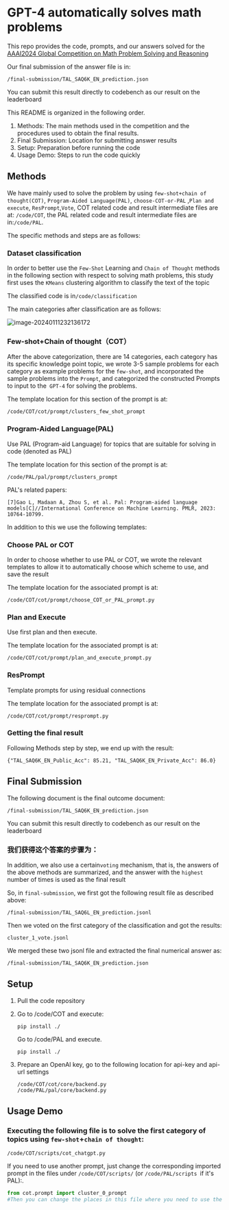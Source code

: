 # GPT-4 automatically solves math problems

This repo provides the code, prompts, and our answers solved for the [AAAI2024 Global Competition on Math Problem Solving and Reasoning](https://ai4ed.cc/competitions/aaai2024competition)

Our final submission of the answer file is in:

```
/final-submission/TAL_SAQ6K_EN_prediction.json
```

You can submit this result directly to codebench as our result on the leaderboard

This README is organized in the following order.

1. Methods: The main methods used in the competition and the procedures used to obtain the final results.
2. Final Submission: Location for submitting answer results
3. Setup: Preparation before running the code
4. Usage Demo: Steps to run the code quickly

## Methods

We have mainly used to solve the problem by using `few-shot+chain of thought(COT)`, `Program-Aided Language(PAL)`, `choose-COT-or-PAL` ,`Plan and execute`, `ResPrompt`,`Vote`, COT related code and result intermediate files are at: `/code/COT`, the PAL related code and result intermediate files are in:`/code/PAL`.

The specific methods and steps are as follows:

### Dataset  classification

In order to better use the `Few-Shot` Learning and `Chain of Thought` methods in the following section with respect to solving math problems, this study first uses the `KMeans` clustering algorithm to classify the text of the topic 

The classified code is in`/code/classification`

The main categories after classification are as follows:

![image-20240111232136172](https://github.com/hot-zhy/mathEducatorsSolving/assets/100272100/0570ebdd-4958-41a9-a34f-e93fdaf46efd)


### Few-shot+Chain of thought（COT）

After the above categorization, there are 14 categories, each category has its specific knowledge point topic, we wrote 3-5 sample problems for each category as example problems for the `few-shot`, and incorporated the sample problems into the `Prompt`, and categorized the constructed Prompts to input to the` GPT-4` for solving the problems.

The template location for this section of the prompt is at:

```
/code/COT/cot/prompt/clusters_few_shot_prompt
```

### Program-Aided Language(PAL)

Use PAL (Program-aid Language) for topics that are suitable for solving in code (denoted as PAL)

The template location for this section of the prompt is at:

```
/code/PAL/pal/prompt/clusters_prompt
```

PAL's related papers:

```
[7]Gao L, Madaan A, Zhou S, et al. Pal: Program-aided language models[C]//International Conference on Machine Learning. PMLR, 2023: 10764-10799.
```

In addition to this we use the following templates:

### Choose PAL or COT

In order to choose whether to use PAL or COT, we wrote the relevant templates to allow it to automatically choose which scheme to use, and save the result

The template location for the associated prompt is at:

```
/code/COT/cot/prompt/choose_COT_or_PAL_prompt.py
```

### Plan and Execute

Use first plan and then execute.

The template location for the associated prompt is at:

```
/code/COT/cot/prompt/plan_and_execute_prompt.py
```

### ResPrompt

Template prompts for using residual connections

The template location for the associated prompt is at:

```
/code/COT/cot/prompt/resprompt.py
```

### Getting the final result

Following Methods step by step, we end up with the result:

```
{"TAL_SAQ6K_EN_Public_Acc": 85.21, "TAL_SAQ6K_EN_Private_Acc": 86.0}
```

## Final Submission

The following document is the final outcome document:

```
/final-submission/TAL_SAQ6K_EN_prediction.json
```

You can submit this result directly to codebench as our result on the leaderboard

### 我们获得这个答案的步骤为：

In addition, we also use a certain`voting` mechanism, that is, the answers of the above methods are summarized, and the answer with the `highest` number of times is used as the final result

So, in `final-submission`, we first got the following result file as described above:

```
/final-submission/TAL_SAQ6L_EN_prediction.jsonl
```

Then we voted on the first category of the classification and got the results:

```
cluster_1_vote.jsonl
```

We merged these two jsonl file and extracted the final numerical answer as:

```
/final-submission/TAL_SAQ6K_EN_prediction.json
```

## Setup 

1. Pull the code repository

2. Go to /code/COT and execute:

   ```
   pip install ./
   ```

   Go to /code/PAL and execute.

   ```
   pip install ./
   ```

3. Prepare an OpenAI key, go to the following location for api-key and api-url settings

   ```
   /code/COT/cot/core/backend.py
   /code/PAL/pal/core/backend.py
   ```

## Usage Demo

### Executing the following file is to solve the first category of topics using `few-shot`+`chain of thought`:

```
/code/COT/scripts/cot_chatgpt.py
```

If you need to use another prompt, just change the corresponding imported prompt in the files under `/code/COT/scripts/` (or `/code/PAL/scripts `if it's PAL):.

```python
from cot.prompt import cluster_0_prompt
#Then you can change the places in this file where you need to use the prompt.
```









